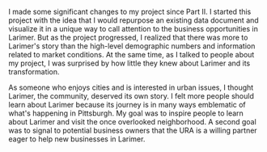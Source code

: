 I made some significant changes to my project since Part II. I started this project with the idea that I would repurpose an existing data document and visualize it in a unique way to call attention to the business opportunities in Larimer. But as the project progressed, I realized that there was more to Larimer's story than the high-level demographic numbers and information related to market conditions. At the same time, as I talked to people about my project, I was surprised by how little they knew about Larimer and its transformation. 

As someone who enjoys cities and is interested in urban issues, I thought Larimer, the community, deserved its own story. I felt more people should learn about Larimer because its journey is in many ways emblematic of what's happening in Pittsburgh. My goal was to inspire people to learn about Larimer and visit the once overlooked neighborhood. A second goal was to signal to potential business owners that the URA is a willing partner eager to help new businesses in Larimer.
